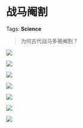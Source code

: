 # 战马阉割

Tags: **Science**

> 为何古代战马多被阉割？



![](https://pic1.zhimg.com/50/v2-98434d92403dc676ac8dbb49a4793002_720w.jpg?source=1940ef5c)  


![](https://picx1.zhimg.com/50/v2-8fc885ca5a539d02cd09e7768cfc20f2_720w.jpg?source=1940ef5c)  


![](https://pic1.zhimg.com/50/v2-e0763c58fdf4d425be9f2ddaa5e63ef7_720w.jpg?source=1940ef5c)  


![](https://pic1.zhimg.com/50/v2-f7d95bc1580963e384e99ae0393c6438_720w.jpg?source=1940ef5c)  


![](https://picx1.zhimg.com/50/v2-cd333fc261d50bcd6091ecd99936cc89_720w.jpg?source=1940ef5c)  


![](https://pic1.zhimg.com/50/v2-1624bf8295864ee899610a4ecfb69e1f_720w.jpg?source=1940ef5c)  


![](https://picx1.zhimg.com/50/v2-3cc0d680a92e55b369208b3dfcc4fca3_720w.jpg?source=1940ef5c)

